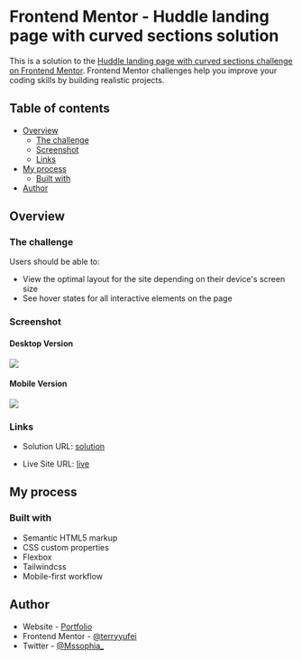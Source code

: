 # Frontend Mentor - Huddle landing page with curved sections solution

This is a solution to the [Huddle landing page with curved sections challenge on Frontend Mentor](https://www.frontendmentor.io/challenges/huddle-landing-page-with-curved-sections-5ca5ecd01e82137ec91a50f2). Frontend Mentor challenges help you improve your coding skills by building realistic projects. 

## Table of contents

- [Overview](#overview)
  - [The challenge](#the-challenge)
  - [Screenshot](#screenshot)
  - [Links](#links)
- [My process](#my-process)
  - [Built with](#built-with) 
- [Author](#author)


## Overview

### The challenge

Users should be able to:

- View the optimal layout for the site depending on their device's screen size
- See hover states for all interactive elements on the page

### Screenshot

#### Desktop Version

![](/public/images/desktop.png)

#### Mobile Version

![](/public/images/mobile.png)

### Links

- Solution URL: [solution ](https://github.com/terryyufei/frontend_mentor-6/tree/main/huddle-landing-page-with-curved-sections-master)

- Live Site URL: [live](https://curved-huddle-landing-page-virid.vercel.app/)

## My process

### Built with

- Semantic HTML5 markup
- CSS custom properties
- Flexbox
- Tailwindcss
- Mobile-first workflow


## Author

- Website - [Portfolio](https://portfolio-tau-two-84.vercel.app/)
- Frontend Mentor - [@terryyufei](https://www.frontendmentor.io/profile/terryyufei)
- Twitter - [@Mssophia_](https://twitter.com/Mssophia_)

